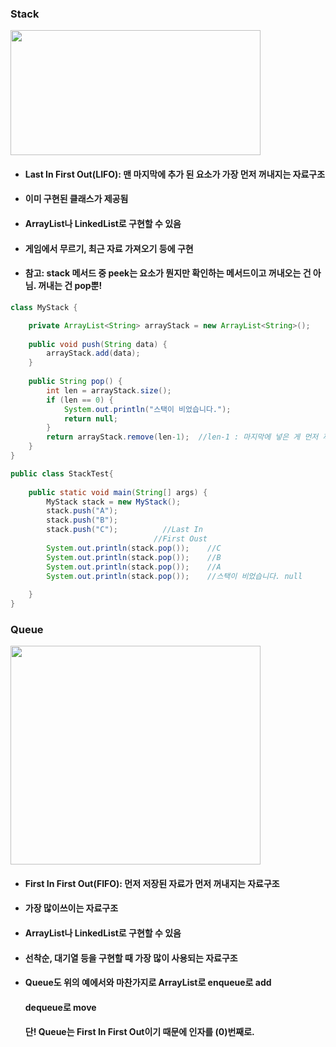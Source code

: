 ### Stack

<img src="https://user-images.githubusercontent.com/74708028/110317392-7219d780-804f-11eb-9101-0e21ebc69fd3.jpg" width="400" height="200">


* #### Last In First Out(LIFO): 맨 마지막에 추가 된 요소가 가장 먼저 꺼내지는 자료구조
* #### 이미 구현된 클래스가 제공됨
* #### ArrayList나 LinkedList로 구현할 수 있음
* #### 게임에서 무르기, 최근 자료 가져오기 등에 구현
* #### 참고: stack 메서드 중 peek는  요소가 뭔지만 확인하는 메서드이고 꺼내오는 건 아님. 꺼내는 건 pop뿐!
```java
class MyStack {

	private ArrayList<String> arrayStack = new ArrayList<String>();
	
	public void push(String data) {
		arrayStack.add(data);
	}
	
	public String pop() {
		int len = arrayStack.size();
		if (len == 0) {
			System.out.println("스택이 비었습니다.");
			return null;
		}
		return arrayStack.remove(len-1);  //len-1 : 마지막에 넣은 게 먼저 꺼내져야하기때문에.
	}   
}

public class StackTest{
	
	public static void main(String[] args) {
		MyStack stack = new MyStack();
		stack.push("A");
		stack.push("B");
		stack.push("C");          //Last In
	                          	//First Oust
		System.out.println(stack.pop());    //C
		System.out.println(stack.pop());    //B
		System.out.println(stack.pop());    //A
		System.out.println(stack.pop());    //스택이 비었습니다. null
		
	}
}
```

### Queue
<img src="https://user-images.githubusercontent.com/74708028/110317566-aee5ce80-804f-11eb-8cd4-8e57a2654d87.jpg" width="400" height="350">

* #### First In First Out(FIFO): 먼저 저장된 자료가 먼저 꺼내지는 자료구조
* #### 가장 많이쓰이는 자료구조
* #### ArrayList나 LinkedList로 구현할 수 있음
* #### 선착순, 대기열 등을 구현할 때 가장 많이 사용되는 자료구조
* #### Queue도 위의 예에서와 마찬가지로 ArrayList로 enqueue로 add
  #### dequeue로 move
  #### 단! Queue는 First In First Out이기 때문에 인자를 (0)번째로. 
